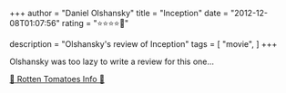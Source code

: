 +++
author = "Daniel Olshansky"
title = "Inception"
date = "2012-12-08T01:07:56"
rating = "⭐⭐⭐⭐🌟"

description = "Olshansky's review of Inception"
tags = [
    "movie",
]
+++


Olshansky was too lazy to write a review for this one...

[🍅 Rotten Tomatoes Info 🍅](https://www.rottentomatoes.com//m/inception)